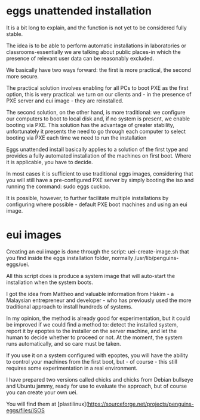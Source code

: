 # eggs unattended installation

It is a bit long to explain, and the function is not yet to be considered fully stable.

The idea is to be able to perform automatic installations in laboratories or classrooms-essentially we are talking about public places-in which the presence of relevant user data can be reasonably excluded.

We basically have two ways forward: the first is more practical, the second more secure.

The practical solution involves enabling for all PCs to boot PXE as the first option, this is very practical: we turn on our clients and - in the presence of PXE server and eui image - they are reinstalled. 

The second solution, on the other hand, is more traditional: we configure our computers to boot to local disk and, if no system is present, we enable booting via PXE. This solution has the advantage of greater stability, unfortunately it presents the need to go through each computer to select booting via PXE each time we need to run the installation

Eggs unattended install basically applies to a solution of the first type and provides a fully automated installation of the machines on first boot. Where it is applicable, you have to decide.

In most cases it is sufficient to use traditional eggs images, considering that you will still have a pre-configured PXE server by simply booting the iso and running the command: sudo eggs cuckoo.

It is possible, however, to further facilitate multiple installations by configuring where possible - default PXE boot machines and using an eui image.

# eui images

Creating an eui image is done through the script: uei-create-image.sh that you find inside the eggs installation folder, normally /usr/lib/penguins-eggs/uei.

All this script does is produce a system image that will auto-start the installation when the system boots.

I got the idea from Mattheo and valuable information from Hakim - a Malaysian entrepreneur and developer - who has previously used the more traditional approach to install hundreds of systems.

In my opinion, the method is already good for experimentation, but it could be improved if we could find a method to: detect the installed system, report it by epoptes to the installer on the server machine, and let the human to decide whether to proceed or not. At the moment, the system runs automatically, and so care must be taken.

If you use it on a system configured with epoptes, you will have the ability to control your machines from the first boot, but - of course - this still requires some experimentation in a real environment.

I have prepared two versions called chicks and chicks from Debian bullseye and Ubuntu jammy, ready for use to evaluate the approach, but of course you can create your own uei. 

You will find them at [plastilinux](https://sourceforge.net/projects/penguins-eggs/files/ISOS
